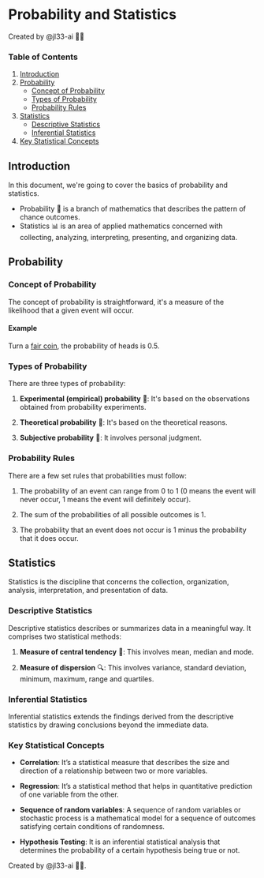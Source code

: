 # Probability and Statistics

Created by @jl33-ai 👦🏻

### Table of Contents

1. [Introduction](#introduction)
2. [Probability](#probability)
    - [Concept of Probability](#concept-of-probability)
    - [Types of Probability](#types-of-probility)
    - [Probability Rules](#probability-rules)
3. [Statistics](#statistics)
    - [Descriptive Statistics](#descriptive-statistics)
    - [Inferential Statistics](#inferential-statistics)
4. [Key Statistical Concepts](#key-statistical-concepts)

## Introduction

In this document, we're going to cover the basics of probability and statistics. 

- Probability 🎲 is a branch of mathematics that describes the pattern of chance outcomes.
- Statistics 📊 is an area of applied mathematics concerned with collecting, analyzing, interpreting, presenting, and organizing data.

## Probability

### Concept of Probability

The concept of probability is straightforward, it's a measure of the likelihood that a given event will occur.

#### Example 
Turn a <u>fair coin</u>, the probability of heads is 0.5.

### Types of Probability

There are three types of probability:

1. __Experimental (empirical) probability__ 🧪: It's based on the observations obtained from probability experiments.

2. __Theoretical probability__ 📖: It's based on the theoretical reasons. 

3. __Subjective probability__ 🧠: It involves personal judgment.

### Probability Rules

There are a few set rules that probabilities must follow:

1. The probability of an event can range from 0 to 1 (0 means the event will never occur, 1 means the event will definitely occur).

2. The sum of the probabilities of all possible outcomes is 1.

3. The probability that an event does not occur is 1 minus the probability that it does occur.

## Statistics

Statistics is the discipline that concerns the collection, organization, analysis, interpretation, and presentation of data.

### Descriptive Statistics
Descriptive statistics describes or summarizes data in a meaningful way. It comprises two statistical methods:

1. __Measure of central tendency__ 📍: This involves mean, median and mode.

2. __Measure of dispersion__ 🔍: This involves variance, standard deviation, minimum, maximum, range and quartiles.

### Inferential Statistics
Inferential statistics extends the findings derived from the descriptive statistics by drawing conclusions beyond the immediate data.

### Key Statistical Concepts

- __Correlation__: It’s a statistical measure that describes the size and direction of a relationship between two or more variables. 

- __Regression__: It’s a statistical method that helps in quantitative prediction of one variable from the other.

- __Sequence of random variables__: A sequence of random variables or stochastic process is a mathematical model for a sequence of outcomes satisfying certain conditions of randomness.

- __Hypothesis Testing__: It is an inferential statistical analysis that determines the probability of a certain hypothesis being true or not.

Created by @jl33-ai 👦🏻.
